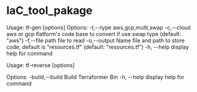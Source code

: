 # IaC_tool_pakage
Usage: tf-gen [options]
Options:
  -t,--type <cloud flatform or type to gen>  aws,gcp,multi,swap
  -c,--cloud <cloud flatform>                aws or gcp flatform's code base to convert if use swap type (default: "aws")
  -f,--file <path to file>                   path file to read
  -o,--output <out put file>                 Name file and path to store code, default is "resources.tf" (default: "resources.tf")
  -h, --help                                 display help for command


Usage: tf-reverse [options]

Options:
  -build,--build  Build Terraformer Bin
  -h, --help      display help for command

